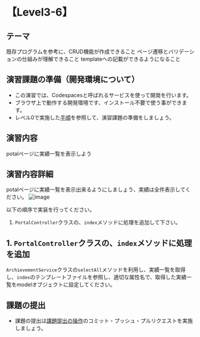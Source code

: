 # 【Level3-6】

## テーマ
既存プログラムを参考に、CRUD機能が作成できること
ページ遷移とバリデーションの仕組みが理解できること
templateへの記載ができるようになること

## 演習課題の準備（開発環境について）
* この演習では、Codespacesと呼ばれるサービスを使って開発を行います。
* ブラウザ上で動作する開発環境です、インストール不要で使う事ができます。
* レベル0で実施した[手順](/Codespacesの実行手順.md)を参照して、演習課題の準備をしましょう。

## 演習内容
potalページに実績一覧を表示しよう

## 演習内容詳細
potalページに実績一覧を表示出来るようにしましょう、実績は全件表示してください。
![image](https://user-images.githubusercontent.com/32722128/191302850-5bcc1508-c3ed-4cd6-8029-ccf641dc90f5.png)

以下の順序で実装を行ってください。

1. `PortalController`クラスの、`index`メソッドに処理を追加して下さい。

## 1. `PortalController`クラスの、`index`メソッドに処理を追加
`ArchievementService`クラスの`selectAll`メソッドを利用し、実績一覧を取得し、`index`のテンプレートファイルを参照し、適切な属性名で、取得した実績一覧をmodelオブジェクトに設定してください。

## 課題の提出
* 課題の提出は[課題提出の操作](/課題の提出手順.md)のコミット・プッシュ・プルリクエストを実施しましょう。
